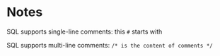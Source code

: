 # Notes

SQL supports single-line comments: this `#` starts with

SQL supports multi-line comments: `/* is the content of comments */`

